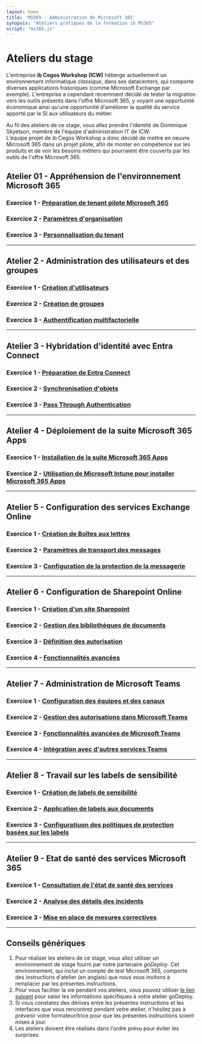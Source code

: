 ```yaml
---
layout: home
title: 'MS365 - Administration de Microsoft 365'
synopsis: "Ateliers pratiques de la formation ib MS365"
script: "ms365.js"
---
```

# Ateliers du stage
L'entreprise **ib Cegos Workshop (ICW)** héberge actuellement un environnement informatique *classique*, dans ses datacenters, qui comporte diverses applications historiques (comme Microsoft Exchange par exemple). L'entreprise a cependant récemment décidé de tester la migration vers les outils présents dans l'offre Microsoft 365, y voyant une opportunité économique ainsi qu'une opportunité d'améliorer la qualité du service apporté par le SI aux utilisateurs du métier.  

Au fil des ateliers de ce stage, vous allez prendre l'identité de Dominique Skyetson, membre de l'équipe d'administration IT de ICW.  
L'équipe projet de ib Cegos Workshop a donc décidé de mettre en oeuvre Microsoft 365 dans un projet pilote, afin de monter en compétence sur les produits et de voir les besoins métiers qui pourraient être couverts par les outils de l'offre Microsoft 365.  

## Atelier 01 - Appréhension de l'environnement Microsoft 365
### Exercice 1 - [Préparation de tenant pilote Microsoft 365](lab1e1)
### Exercice 2 - [Paramètres d'organisation](lab1e2)
### Exercice 3 - [Personnalisation du tenant](lab1e3)
___
## Atelier 2 - Administration des utilisateurs et des groupes
### Exercice 1 - [Création d'utilisateurs](lab2e1)
### Exercice 2 - [Création de groupes](lab2e2)
### Exercice 3 - [Authentification multifactorielle](lab2e3)
___
## Atelier 3 - Hybridation d'identité avec Entra Connect
### Exercice 1 - [Préparation de Entra Connect](lab3e1)
### Exercice 2 - [Synchronisation d'objets](lab3e2)
### Exercice 3 - [Pass Through Authentication](lab3e3)
___
## Atelier 4 - Déploiement de la suite Microsoft 365 Apps
### Exercice 1 - [Installation de la suite Microsoft 365 Apps](lab4e1)
### Exercice 2 - [Utilisation de Microsoft Intune pour installer Microsoft 365 Apps](lab4e2)
___
## Atelier 5 - Configuration des services Exchange Online
### Exercice 1 - [Création de Boîtes aux lettres](lab5e1)
### Exercice 2 - [Paramètres de transport des messages](lab5e2)
### Exercice 3 - [Configuration de la protection de la messagerie](lab5e3)
___
## Atelier 6 - Configuration de Sharepoint Online
### Exercice 1 - [Création d'un site Sharepoint](lab6e1)
### Exercice 2 - [Gestion des bibliothèques de documents](lab6e2)
### Exercice 3 - [Définition des autorisation](lab6e3)
### Exercice 4 - [Fonctionnalités avancées](lab6e4)
___
## Atelier 7 - Administration de Microsoft Teams
### Exercice 1 - [Configuration des équipes et des canaux](lab7e1)
### Exercice 2 - [Gestion des autorisations dans Microsoft Teams](lab7e2)
### Exercice 3 - [Fonctionnalités avancées de Microsoft Teams](lab7e3)
### Exercice 4 - [Intégration avec d'autres services Teams](lab7e4)
___
## Atelier 8 - Travail sur les labels de sensibilité
### Exercice 1 - [Création de labels de sensibilité](lab8e1)
### Exercice 2 - [Application de labels aux documents](lab8e2)
### Exercice 3 - [Configuratiuon des politiques de protection basées sur les labels](lab8e3)
___
## Atelier 9 - Etat de santé des services Microsoft 365
### Exercice 1 - [Consultation de l'état de santé des services](lab9e1)
### Exercice 2 - [Analyse des détails des incidents](lab9e2)
### Exercice 3 - [Mise en place de mesures correctives](lab9e3)
___
## Conseils génériques
1. Pour réaliser les ateliers de ce stage, vous allez utiliser un environnement de stage fourni par notre partenaire *goDeploy*. Cet environnement, qui inclut un compte de test Microsoft 365, comporte des instructions d'atelier (en anglais) que nous vous invitons à remplacer par les présentes instructions.
1. Pour vous faciliter la vie pendant vos ateliers, vous pouvez utiliser <a href="#" onclick="document.getElementById('domainInput').style.display = 'block';return false">le lien suivant</a> pour saisir les informations spécifiques à votre atelier goDeploy.
1. Si vous constatez des dérives entre les présentes instructions et les interfaces que vous rencontrez pendant votre atelier, n'hésitez pas à prévenir votre formateur/trice pour que les présentes instructions soient mises à jour.  
1. Les ateliers doivent être réalisés dans l'ordre prévu pour éviter les surprises.